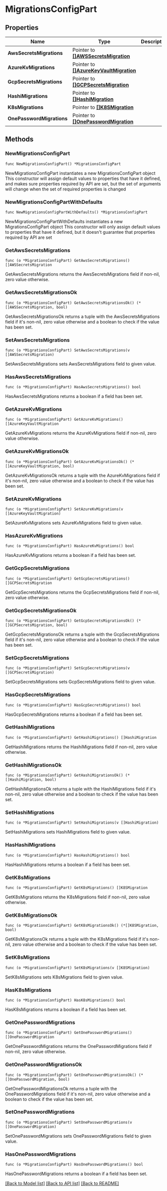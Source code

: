 # MigrationsConfigPart

## Properties

Name | Type | Description | Notes
------------ | ------------- | ------------- | -------------
**AwsSecretsMigrations** | Pointer to [**[]AWSSecretsMigration**](AWSSecretsMigration.md) |  | [optional] 
**AzureKvMigrations** | Pointer to [**[]AzureKeyVaultMigration**](AzureKeyVaultMigration.md) |  | [optional] 
**GcpSecretsMigrations** | Pointer to [**[]GCPSecretsMigration**](GCPSecretsMigration.md) |  | [optional] 
**HashiMigrations** | Pointer to [**[]HashiMigration**](HashiMigration.md) |  | [optional] 
**K8sMigrations** | Pointer to [**[]K8SMigration**](K8SMigration.md) |  | [optional] 
**OnePasswordMigrations** | Pointer to [**[]OnePasswordMigration**](OnePasswordMigration.md) |  | [optional] 

## Methods

### NewMigrationsConfigPart

`func NewMigrationsConfigPart() *MigrationsConfigPart`

NewMigrationsConfigPart instantiates a new MigrationsConfigPart object
This constructor will assign default values to properties that have it defined,
and makes sure properties required by API are set, but the set of arguments
will change when the set of required properties is changed

### NewMigrationsConfigPartWithDefaults

`func NewMigrationsConfigPartWithDefaults() *MigrationsConfigPart`

NewMigrationsConfigPartWithDefaults instantiates a new MigrationsConfigPart object
This constructor will only assign default values to properties that have it defined,
but it doesn't guarantee that properties required by API are set

### GetAwsSecretsMigrations

`func (o *MigrationsConfigPart) GetAwsSecretsMigrations() []AWSSecretsMigration`

GetAwsSecretsMigrations returns the AwsSecretsMigrations field if non-nil, zero value otherwise.

### GetAwsSecretsMigrationsOk

`func (o *MigrationsConfigPart) GetAwsSecretsMigrationsOk() (*[]AWSSecretsMigration, bool)`

GetAwsSecretsMigrationsOk returns a tuple with the AwsSecretsMigrations field if it's non-nil, zero value otherwise
and a boolean to check if the value has been set.

### SetAwsSecretsMigrations

`func (o *MigrationsConfigPart) SetAwsSecretsMigrations(v []AWSSecretsMigration)`

SetAwsSecretsMigrations sets AwsSecretsMigrations field to given value.

### HasAwsSecretsMigrations

`func (o *MigrationsConfigPart) HasAwsSecretsMigrations() bool`

HasAwsSecretsMigrations returns a boolean if a field has been set.

### GetAzureKvMigrations

`func (o *MigrationsConfigPart) GetAzureKvMigrations() []AzureKeyVaultMigration`

GetAzureKvMigrations returns the AzureKvMigrations field if non-nil, zero value otherwise.

### GetAzureKvMigrationsOk

`func (o *MigrationsConfigPart) GetAzureKvMigrationsOk() (*[]AzureKeyVaultMigration, bool)`

GetAzureKvMigrationsOk returns a tuple with the AzureKvMigrations field if it's non-nil, zero value otherwise
and a boolean to check if the value has been set.

### SetAzureKvMigrations

`func (o *MigrationsConfigPart) SetAzureKvMigrations(v []AzureKeyVaultMigration)`

SetAzureKvMigrations sets AzureKvMigrations field to given value.

### HasAzureKvMigrations

`func (o *MigrationsConfigPart) HasAzureKvMigrations() bool`

HasAzureKvMigrations returns a boolean if a field has been set.

### GetGcpSecretsMigrations

`func (o *MigrationsConfigPart) GetGcpSecretsMigrations() []GCPSecretsMigration`

GetGcpSecretsMigrations returns the GcpSecretsMigrations field if non-nil, zero value otherwise.

### GetGcpSecretsMigrationsOk

`func (o *MigrationsConfigPart) GetGcpSecretsMigrationsOk() (*[]GCPSecretsMigration, bool)`

GetGcpSecretsMigrationsOk returns a tuple with the GcpSecretsMigrations field if it's non-nil, zero value otherwise
and a boolean to check if the value has been set.

### SetGcpSecretsMigrations

`func (o *MigrationsConfigPart) SetGcpSecretsMigrations(v []GCPSecretsMigration)`

SetGcpSecretsMigrations sets GcpSecretsMigrations field to given value.

### HasGcpSecretsMigrations

`func (o *MigrationsConfigPart) HasGcpSecretsMigrations() bool`

HasGcpSecretsMigrations returns a boolean if a field has been set.

### GetHashiMigrations

`func (o *MigrationsConfigPart) GetHashiMigrations() []HashiMigration`

GetHashiMigrations returns the HashiMigrations field if non-nil, zero value otherwise.

### GetHashiMigrationsOk

`func (o *MigrationsConfigPart) GetHashiMigrationsOk() (*[]HashiMigration, bool)`

GetHashiMigrationsOk returns a tuple with the HashiMigrations field if it's non-nil, zero value otherwise
and a boolean to check if the value has been set.

### SetHashiMigrations

`func (o *MigrationsConfigPart) SetHashiMigrations(v []HashiMigration)`

SetHashiMigrations sets HashiMigrations field to given value.

### HasHashiMigrations

`func (o *MigrationsConfigPart) HasHashiMigrations() bool`

HasHashiMigrations returns a boolean if a field has been set.

### GetK8sMigrations

`func (o *MigrationsConfigPart) GetK8sMigrations() []K8SMigration`

GetK8sMigrations returns the K8sMigrations field if non-nil, zero value otherwise.

### GetK8sMigrationsOk

`func (o *MigrationsConfigPart) GetK8sMigrationsOk() (*[]K8SMigration, bool)`

GetK8sMigrationsOk returns a tuple with the K8sMigrations field if it's non-nil, zero value otherwise
and a boolean to check if the value has been set.

### SetK8sMigrations

`func (o *MigrationsConfigPart) SetK8sMigrations(v []K8SMigration)`

SetK8sMigrations sets K8sMigrations field to given value.

### HasK8sMigrations

`func (o *MigrationsConfigPart) HasK8sMigrations() bool`

HasK8sMigrations returns a boolean if a field has been set.

### GetOnePasswordMigrations

`func (o *MigrationsConfigPart) GetOnePasswordMigrations() []OnePasswordMigration`

GetOnePasswordMigrations returns the OnePasswordMigrations field if non-nil, zero value otherwise.

### GetOnePasswordMigrationsOk

`func (o *MigrationsConfigPart) GetOnePasswordMigrationsOk() (*[]OnePasswordMigration, bool)`

GetOnePasswordMigrationsOk returns a tuple with the OnePasswordMigrations field if it's non-nil, zero value otherwise
and a boolean to check if the value has been set.

### SetOnePasswordMigrations

`func (o *MigrationsConfigPart) SetOnePasswordMigrations(v []OnePasswordMigration)`

SetOnePasswordMigrations sets OnePasswordMigrations field to given value.

### HasOnePasswordMigrations

`func (o *MigrationsConfigPart) HasOnePasswordMigrations() bool`

HasOnePasswordMigrations returns a boolean if a field has been set.


[[Back to Model list]](../README.md#documentation-for-models) [[Back to API list]](../README.md#documentation-for-api-endpoints) [[Back to README]](../README.md)


